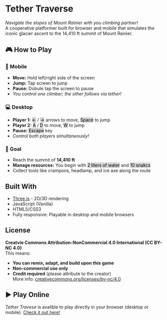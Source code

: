 # Tether Traverse

*Navigate the slopes of Mount Rainier with you climbing partner!*\
A cooperative platformer built for browser and mobile that simulates the iconic glacier ascent to the 14,410 ft summit of Mount Rainier. 

## 🎮 How to Play
### 📱 Mobile
- **Move:** Hold left/right side of the screen
- **Jump:** Tap screen to jump
- **Pause:** Dobule tap the screen to pause
- *You control one climber; the other follows via tether!*

### 💻 Desktop
- **Player 1:**  <mark style="background-color: #d3d3d3;">←</mark> / <mark style="background-color: #d3d3d3;">→</mark> arrows to move, <mark style="background-color: #d3d3d3;">Space</mark> to jump
- **Player 2:** <mark style="background-color: #d3d3d3;">A</mark> / <mark style="background-color: #d3d3d3;">D</mark> to move, <mark style="background-color: #d3d3d3;">W</mark> to jump
- **Pause:** <mark style="background-color: #d3d3d3;">Escape</mark> key
- *Control both players simultaneously!*

### 🏁 Goal
- Reach the summit of **14,410 ft**
- **Manage resources:** You begin with <mark style="background-color: #d3d3d3;">2 liters of water</mark> and <mark style="background-color: #d3d3d3;">10 snakcs</mark>
- Collect tools like crampons, headlamp, and ice axe along the route

## Built With
- [Three.js](https://threejs.org/) - 2D/3D rendering
- JavaScript (Vanilla)
- HTML5/CSS3
- Fully responsive: Playable in desktop and mobile browsers

## License
**Creatvie Commons Attribution-NonCommercial 4.0 International (CC BY-NC 4.0)**\
This means:
- **You can remix, adapt, and build upon this game**
- **Non-commercial use only**
- **Credit required** (please attribute to the creator)\
More info: [creativecommons.org/licenses/by-nc/4.0](https://creativecommons.org/licenses/by-nc/4.0/)

## ▶️ Play Online
*Tether Travese* is avalible to play directly in your browser (desktop or mobile). [Check it out here!](#)
